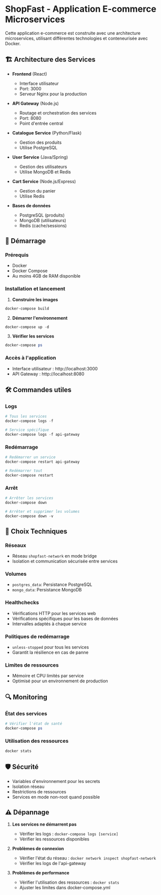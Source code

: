 # ShopFast - Application E-commerce Microservices

Cette application e-commerce est construite avec une architecture microservices, utilisant différentes technologies et conteneurisée avec Docker.

## 🏗️ Architecture des Services

- **Frontend** (React)
  - Interface utilisateur
  - Port: 3000
  - Serveur Nginx pour la production

- **API Gateway** (Node.js)
  - Routage et orchestration des services
  - Port: 8080
  - Point d'entrée central

- **Catalogue Service** (Python/Flask)
  - Gestion des produits
  - Utilise PostgreSQL

- **User Service** (Java/Spring)
  - Gestion des utilisateurs
  - Utilise MongoDB et Redis

- **Cart Service** (Node.js/Express)
  - Gestion du panier
  - Utilise Redis

- **Bases de données**
  - PostgreSQL (produits)
  - MongoDB (utilisateurs)
  - Redis (cache/sessions)

## 🚀 Démarrage

### Prérequis

- Docker
- Docker Compose
- Au moins 4GB de RAM disponible

### Installation et lancement

1. **Construire les images**
```powershell
docker-compose build
```

2. **Démarrer l'environnement**
```powershell
docker-compose up -d
```

3. **Vérifier les services**
```powershell
docker-compose ps
```

### Accès à l'application

- Interface utilisateur : http://localhost:3000
- API Gateway : http://localhost:8080

## 🛠️ Commandes utiles

### Logs
```powershell
# Tous les services
docker-compose logs -f

# Service spécifique
docker-compose logs -f api-gateway
```

### Redémarrage
```powershell
# Redémarrer un service
docker-compose restart api-gateway

# Redémarrer tout
docker-compose restart
```

### Arrêt
```powershell
# Arrêter les services
docker-compose down

# Arrêter et supprimer les volumes
docker-compose down -v
```

## 🔧 Choix Techniques

### Réseaux
- Réseau `shopfast-network` en mode bridge
- Isolation et communication sécurisée entre services

### Volumes
- `postgres_data`: Persistance PostgreSQL
- `mongo_data`: Persistance MongoDB

### Healthchecks
- Vérifications HTTP pour les services web
- Vérifications spécifiques pour les bases de données
- Intervalles adaptés à chaque service

### Politiques de redémarrage
- `unless-stopped` pour tous les services
- Garantit la résilience en cas de panne

### Limites de ressources
- Mémoire et CPU limités par service
- Optimisé pour un environnement de production

## 🔍 Monitoring

### État des services
```powershell
# Vérifier l'état de santé
docker-compose ps
```

### Utilisation des ressources
```powershell
docker stats
```

## 🛡️ Sécurité

- Variables d'environnement pour les secrets
- Isolation réseau
- Restrictions de ressources
- Services en mode non-root quand possible

## ⚠️ Dépannage

1. **Les services ne démarrent pas**
   - Vérifier les logs : `docker-compose logs [service]`
   - Vérifier les ressources disponibles

2. **Problèmes de connexion**
   - Vérifier l'état du réseau : `docker network inspect shopfast-network`
   - Vérifier les logs de l'api-gateway

3. **Problèmes de performance**
   - Vérifier l'utilisation des ressources : `docker stats`
   - Ajuster les limites dans docker-compose.yml

